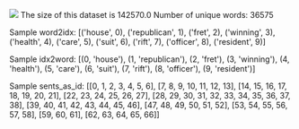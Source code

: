 ![](../plots/plot_freq_20230822-2146.png)
The size of this dataset is 142570.0
Number of unique words: 36575

Sample word2idx: [('house', 0), ('republican', 1), ('fret', 2), ('winning', 3), ('health', 4), ('care', 5), ('suit', 6), ('rift', 7), ('officer', 8), ('resident', 9)]

Sample idx2word: [(0, 'house'), (1, 'republican'), (2, 'fret'), (3, 'winning'), (4, 'health'), (5, 'care'), (6, 'suit'), (7, 'rift'), (8, 'officer'), (9, 'resident')]

Sample sents_as_id: [[0, 1, 2, 3, 4, 5, 6], [7, 8, 9, 10, 11, 12, 13], [14, 15, 16, 17, 18, 19, 20, 21], [22, 23, 24, 25, 26, 27], [28, 29, 30, 31, 32, 33, 34, 35, 36, 37, 38], [39, 40, 41, 42, 43, 44, 45, 46], [47, 48, 49, 50, 51, 52], [53, 54, 55, 56, 57, 58], [59, 60, 61], [62, 63, 64, 65, 66]]
